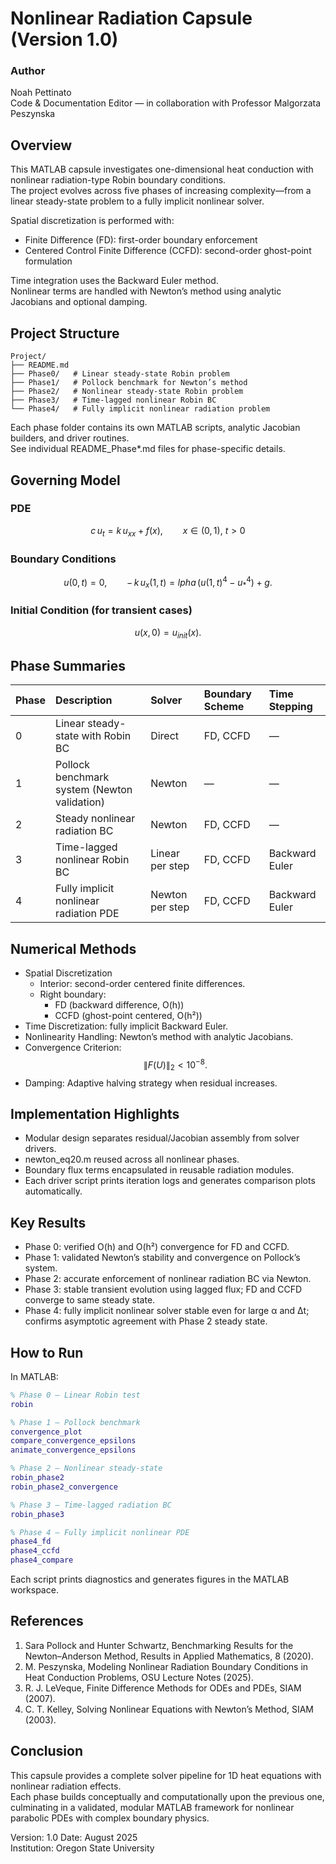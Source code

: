 # Nonlinear Radiation Capsule (Version 1.0)

### Author
Noah Pettinato  
Code & Documentation Editor — in collaboration with Professor Malgorzata Peszynska  

## Overview
This MATLAB capsule investigates one-dimensional heat conduction with nonlinear radiation-type Robin boundary conditions.  
The project evolves across five phases of increasing complexity—from a linear steady-state problem to a fully implicit nonlinear solver.

Spatial discretization is performed with:
- Finite Difference (FD): first-order boundary enforcement  
- Centered Control Finite Difference (CCFD): second-order ghost-point formulation  

Time integration uses the Backward Euler method.  
Nonlinear terms are handled with Newton’s method using analytic Jacobians and optional damping.

## Project Structure
```
Project/
├── README.md
├── Phase0/   # Linear steady-state Robin problem
├── Phase1/   # Pollock benchmark for Newton’s method
├── Phase2/   # Nonlinear steady-state Robin problem
├── Phase3/   # Time-lagged nonlinear Robin BC
└── Phase4/   # Fully implicit nonlinear radiation problem
```

Each phase folder contains its own MATLAB scripts, analytic Jacobian builders, and driver routines.  
See individual README_Phase*.md files for phase-specific details.

## Governing Model

### PDE
$$
c\,u_t = k\,u_{xx} + f(x), \qquad x \in (0,1),\ t>0
$$

### Boundary Conditions
$$
u(0,t) = 0, \qquad
-\,k\,u_x(1,t) =  lpha\,(u(1,t)^4 - u_*^4) + g.
$$

### Initial Condition (for transient cases)
$$
u(x,0) = u_{init}(x).
$$

## Phase Summaries

| Phase | Description | Solver | Boundary Scheme | Time Stepping |
|:------|:-------------|:--------|:----------------|:---------------|
| 0 | Linear steady-state with Robin BC | Direct | FD, CCFD | — |
| 1 | Pollock benchmark system (Newton validation) | Newton | — | — |
| 2 | Steady nonlinear radiation BC | Newton | FD, CCFD | — |
| 3 | Time-lagged nonlinear Robin BC | Linear per step | FD, CCFD | Backward Euler |
| 4 | Fully implicit nonlinear radiation PDE | Newton per step | FD, CCFD | Backward Euler |

## Numerical Methods

- Spatial Discretization
  - Interior: second-order centered finite differences.
  - Right boundary:  
    - FD (backward difference, O(h))  
    - CCFD (ghost-point centered, O(h²))
- Time Discretization: fully implicit Backward Euler.  
- Nonlinearity Handling: Newton’s method with analytic Jacobians.  
- Convergence Criterion:  
  $$ \|F(U)\|_2 < 10^{-8}. $$
- Damping: Adaptive halving strategy when residual increases.

## Implementation Highlights

- Modular design separates residual/Jacobian assembly from solver drivers.  
- newton_eq20.m reused across all nonlinear phases.  
- Boundary flux terms encapsulated in reusable radiation modules.  
- Each driver script prints iteration logs and generates comparison plots automatically.  

## Key Results

- Phase 0: verified O(h) and O(h²) convergence for FD and CCFD.  
- Phase 1: validated Newton’s stability and convergence on Pollock’s system.  
- Phase 2: accurate enforcement of nonlinear radiation BC via Newton.  
- Phase 3: stable transient evolution using lagged flux; FD and CCFD converge to same steady state.  
- Phase 4: fully implicit nonlinear solver stable even for large α and Δt; confirms asymptotic agreement with Phase 2 steady state.

## How to Run

In MATLAB:
```matlab
% Phase 0 – Linear Robin test
robin

% Phase 1 – Pollock benchmark
convergence_plot
compare_convergence_epsilons
animate_convergence_epsilons

% Phase 2 – Nonlinear steady-state
robin_phase2
robin_phase2_convergence

% Phase 3 – Time-lagged radiation BC
robin_phase3

% Phase 4 – Fully implicit nonlinear PDE
phase4_fd
phase4_ccfd
phase4_compare
```

Each script prints diagnostics and generates figures in the MATLAB workspace.

## References
1. Sara Pollock and Hunter Schwartz, Benchmarking Results for the Newton–Anderson Method, Results in Applied Mathematics, 8 (2020).  
2. M. Peszynska, Modeling Nonlinear Radiation Boundary Conditions in Heat Conduction Problems, OSU Lecture Notes (2025).  
3. R. J. LeVeque, Finite Difference Methods for ODEs and PDEs, SIAM (2007).  
4. C. T. Kelley, Solving Nonlinear Equations with Newton’s Method, SIAM (2003).

## Conclusion
This capsule provides a complete solver pipeline for 1D heat equations with nonlinear radiation effects.  
Each phase builds conceptually and computationally upon the previous one, culminating in a validated, modular MATLAB framework for nonlinear parabolic PDEs with complex boundary physics.

Version: 1.0    Date: August 2025  
Institution: Oregon State University

